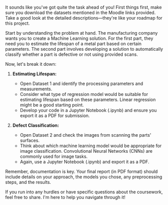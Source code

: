 It sounds like you've got quite the task ahead of you! First things first, make sure you download the datasets mentioned in the Moodle links provided. Take a good look at the detailed descriptions—they're like your roadmap for this project.

Start by understanding the problem at hand. The manufacturing company wants you to create a Machine Learning solution. For the first part, they need you to estimate the lifespan of a metal part based on certain parameters. The second part involves developing a solution to automatically classify whether a part is defective or not using provided scans.

Now, let's break it down:

1. **Estimating Lifespan:**
   - Open Dataset 1 and identify the processing parameters and measurements.
   - Consider what type of regression model would be suitable for estimating lifespan based on these parameters. Linear regression might be a good starting point.
   - Develop your code in a Jupyter Notebook (.ipynb) and ensure you export it as a PDF for submission.

2. **Defect Classification:**
   - Open Dataset 2 and check the images from scanning the parts' surfaces.
   - Think about which machine learning model would be appropriate for image classification. Convolutional Neural Networks (CNNs) are commonly used for image tasks.
   - Again, use a Jupyter Notebook (.ipynb) and export it as a PDF.

Remember, documentation is key. Your final report (in PDF format) should include details on your approach, the models you chose, any preprocessing steps, and the results.

If you run into any hurdles or have specific questions about the coursework, feel free to share. I'm here to help you navigate through it!